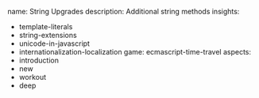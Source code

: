 name: String Upgrades
description: Additional string methods
insights:
  - template-literals
  - string-extensions
  - unicode-in-javascript
  - internationalization-localization
game: ecmascript-time-travel
aspects:
  - introduction
  - new
  - workout
  - deep
 
